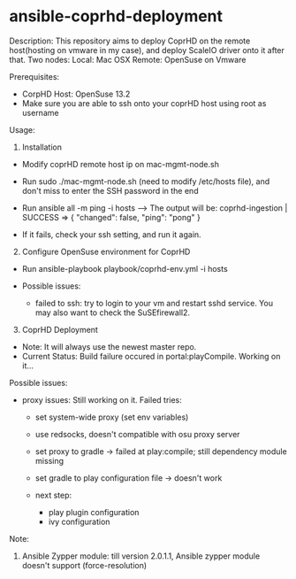 # ansible-coprhd-deployment

Description: 
  This repository aims to deploy CoprHD on the remote host(hosting on vmware in my case), and deploy ScaleIO driver onto it after that.
  Two nodes:
    Local: Mac OSX
    Remote: OpenSuse on Vmware

Prerequisites:
 - CorpHD Host: OpenSuse 13.2
 - Make sure you are able to ssh onto your coprHD host using root as username
 
Usage:

1. Installation
 - Modify coprHD remote host ip on mac-mgmt-node.sh
 - Run sudo ./mac-mgmt-node.sh (need to modify /etc/hosts file), and don't miss to enter the SSH password in the end
 - Run ansible all -m ping -i hosts
   --> The output will be:
	coprhd-ingestion | SUCCESS => {
    	"changed": false,
    	"ping": "pong"
	}

 - If it fails, check your ssh setting, and run it again.
 
2. Configure OpenSuse environment for CoprHD
 - Run ansible-playbook playbook/coprhd-env.yml -i hosts

 - Possible issues:
   - failed to ssh: try to login to your vm and restart sshd service. You may also want to check the SuSEfirewall2.

3. CoprHD Deployment
  - Note: It will always use the newest master repo.
  - Current Status: Build failure occured in portal:playCompile. Working on it...

  Possible issues:
  - proxy issues: Still working on it.
    Failed tries:
    - set system-wide proxy (set env variables)
    - use redsocks, doesn't compatible with osu proxy server
    - set proxy to gradle -> failed at play:compile; still dependency module missing
    - set gradle to play configuration file -> doesn't work 

    - next step:
      - play plugin configuration
      - ivy configuration 

  

  Note:

  1. Ansible Zypper module: till version 2.0.1.1, Ansible zypper module doesn't support (force-resolution)
